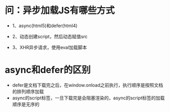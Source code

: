# 问：异步加载JS有哪些方式

+ 1、async(html5)和defer(html4)

+ 2、动态创建script，然后动态赋值src

+ 3、XHR异步请求，使用eval加载脚本

# async和defer的区别

+ defer是文档下载完之后，在window.onload之前执行，执行顺序是按照文档的排列顺序加载
+ async的script标签，一旦下载完是会阻塞渲染的，async的script标签的加载顺序是无序的


